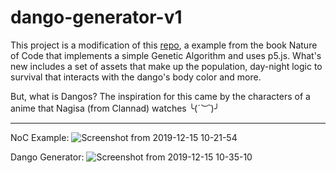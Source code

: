 # dango-generator-v1
This project is a modification of this [repo](https://github.com/nature-of-code/noc-examples-p5.js/tree/master/chp09_ga/NOC_9_04_Faces_interactiveselection), a example from the book Nature of Code that implements a simple Genetic Algorithm and uses p5.js. 
What's new includes a set of assets that make up the population, day-night logic to survival that interacts with the dango's body color and more. 

But, what is Dangos?
The inspiration for this came by the characters of a anime that Nagisa (from Clannad) watches 
╰(*´︶`*)╯


***
 NoC Example:
![Screenshot from 2019-12-15 10-21-54](https://user-images.githubusercontent.com/38138702/70863371-49776080-1f26-11ea-8421-55d0b2f4f3d5.png)

 Dango Generator:
![Screenshot from 2019-12-15 10-35-10](https://user-images.githubusercontent.com/38138702/70863397-9f4c0880-1f26-11ea-8420-7250c699212d.png)
